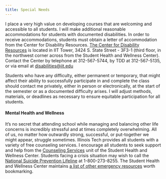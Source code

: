 ```yaml
---
title: Special Needs
---
```


I place a very high value on developing courses that are welcoming and accessible to all students. I
will make additional reasonable accommodations for students with documented disabilities. In order
to receive accommodations, students must obtain a letter of accommodation from the Center for
Disability Resources. [The Center for Disability Resources](https://web.iit.edu/cdr) is located in
IIT Tower, 3424 S. State Street - 3F3-1 (third floor, in the northwest corner across from the
Student Health and Wellness Center). Contact the Center by telephone at 312-567-5744, by TDD at
312-567-5135, or via email at [disabilities@iit.edu](mailto:disabilities@iit.edu)

Students who have any difficulty, either permanent or temporary, that might affect their ability to
successfully participate in and complete the class should contact me privately, either in person or
electronically, at the start of the semester or as a documented difficulty arises. I will adjust
methods, materials, or deadlines as necessary to ensure equitable participation for all students.

<h4>Mental Health and Wellness</h4>

It’s no secret that attending school while managing and balancing other life concerns is incredibly
stressful and at times completely overwhelming. All of us, no matter how outwardly strong,
successful, or put-together we might appear, struggle sometimes. Illinois Tech provides all students
with a variety of free counseling services. I encourage all students to seek support and help from
the [Counseling Services](https://web.iit.edu/shwc/services/counseling-services) unit of the Student
Health and Wellness Center. Students facing a crisis situation may wish to call the [National
Suicide Prevention Lifeline](https://suicidepreventionlifeline.org/) at 1-800-273-8255. The Student
Health and Wellness Center maintains [a list of other emergency
resources](https://web.iit.edu/shwc/services/crisis-services/emergency-resources) worth bookmarking.
